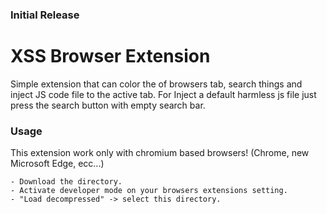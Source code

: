 ### Initial Release

# XSS Browser Extension
Simple extension that can color the <body> of browsers tab, search things and inject JS code file to the active tab.
For Inject a default harmless js file just press the search button with empty search bar.
  

### Usage
This extension work only with chromium based browsers! (Chrome, new Microsoft Edge, ecc...)
```
- Download the directory.
- Activate developer mode on your browsers extensions setting.
- "Load decompressed" -> select this directory.
```
